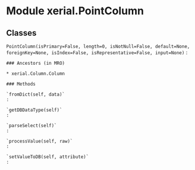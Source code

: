Module xerial.PointColumn
=========================

Classes
-------

`PointColumn(isPrimary=False, length=0, isNotNull=False, default=None, foreignKey=None, isIndex=False, isRepresentative=False, input=None)`
:   

    ### Ancestors (in MRO)

    * xerial.Column.Column

    ### Methods

    `fromDict(self, data)`
    :

    `getDBDataType(self)`
    :

    `parseSelect(self)`
    :

    `processValue(self, raw)`
    :

    `setValueToDB(self, attribute)`
    :